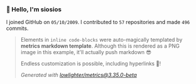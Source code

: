 ### 👋 Hello, I'm siosios

I joined GitHub on `05/10/2009`.
I contributed to `57` repositories and made `496` commits.

> Elements in `inline code-blocks` were auto-magically templated by **metrics markdown template**.
> Although this is rendered as a PNG image in this example, it'll actually push markdown 😎
>
> Endless customization is possible, including hyperlinks 🎉!
>
> *Generated with [lowlighter/metrics@3.35.0-beta](https://github.com/lowlighter/metrics)*
